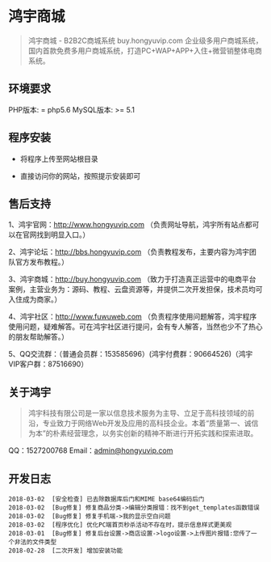 # 鸿宇商城

> 鸿宇商城 - B2B2C商城系统 buy.hongyuvip.com 企业级多用户商城系统，国内首款免费多用户商城系统，打造PC+WAP+APP+入住+微营销整体电商系统。

## 环境要求

PHP版本: = php5.6
MySQL版本: >= 5.1

## 程序安装

* 将程序上传至网站根目录

* 直接访问你的网站，按照提示安装即可

## 售后支持

1、鸿宇官网：http://www.hongyuvip.com （负责网址导航，鸿宇所有站点都可以在官网找到明显入口。）

2、鸿宇论坛：http://bbs.hongyuvip.com （负责教程发布，主要内容为鸿宇团队官方发布教程。）

3、鸿宇商城：http://buy.hongyuvip.com （致力于打造真正运营中的电商平台案例，主营业务为：源码、教程、云盘资源等，并提供二次开发担保，技术员均可入住成为商家。）

4、鸿宇社区：http://www.fuwuweb.com （负责程序使用问题解答，鸿宇程序使用问题，疑难解答。可在鸿宇社区进行提问，会有专人解答，当然也少不了热心的朋友帮助解答。）

5、QQ交流群：（普通会员群：153585696）(鸿宇付费群：90664526)（鸿宇VIP客户群：87516690）

## 关于鸿宇

> 鸿宇科技有限公司是一家以信息技术服务为主导、立足于高科技领域的前沿，专业致力于网络Web开发及应用的高科技企业。本着“质量第一、诚信为本”的朴素经营理念，以务实创新的精神不断进行开拓实践和探索进取。

QQ：1527200768
Email：admin@hongyuvip.com

## 开发日志

```
2018-03-02  [安全检查] 已去除数据库后门和MIME base64编码后门
2018-03-02  [Bug修复] 修复商品分类->编辑分类报错：找不到get_templates函数错误
2018-03-02  [Bug修复] 修复手机端->我的显示空白问题
2018-03-02  [程序优化] 优化PC端首页秒杀活动不存在时，提示信息样式更美观
2018-03-01  [Bug修复] 修复后台设置->商店设置->logo设置->上传图片报错:您传了一个非法的文件类型
2018-02-28  [二次开发] 增加安装功能
```
